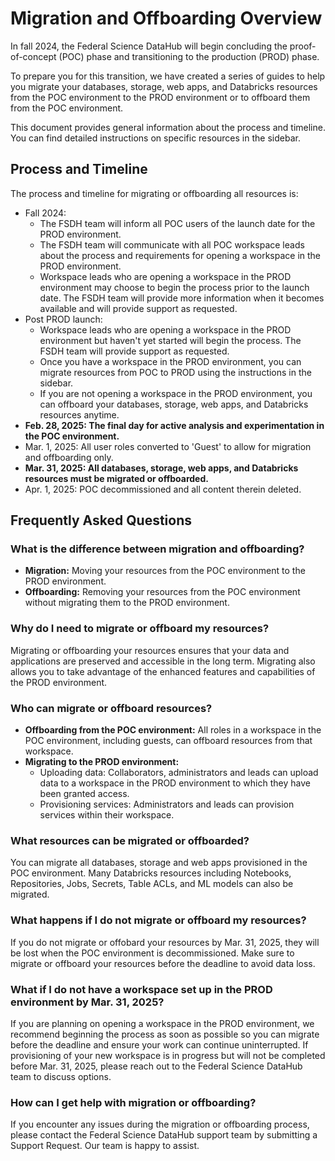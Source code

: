 # Migration and Offboarding Overview

In fall 2024, the Federal Science DataHub will begin concluding the proof-of-concept (POC) phase and transitioning to the production (PROD) phase.

To prepare you for this transition, we have created a series of guides to help you migrate your databases, storage, web apps, and Databricks resources from the POC environment to the PROD environment or to offboard them from the POC environment.

This document provides general information about the process and timeline. You can find detailed instructions on specific resources in the sidebar.

## Process and Timeline

The process and timeline for migrating or offboarding all resources is:

* Fall 2024:
    * The FSDH team will inform all POC users of the launch date for the PROD environment.
    * The FSDH team will communicate with all POC workspace leads about the process and requirements for opening a workspace in the PROD environment. 
    * Workspace leads who are opening a workspace in the PROD environment may choose to begin the process prior to the launch date. The FSDH team will provide more information when it becomes available and will provide support as requested. 
* Post PROD launch:
    *  Workspace leads who are opening a workspace in the PROD environment but haven't yet started will begin the process. The FSDH team will provide support as requested.
    *  Once you have a workspace in the PROD environment, you can migrate resources from POC to PROD using the instructions in the sidebar.
    *  If you are not opening a workspace in the PROD environment, you can offboard your databases, storage, web apps, and Databricks resources anytime.
* __Feb. 28, 2025: The final day for active analysis and experimentation in the POC environment.__
* Mar. 1, 2025: All user roles converted to 'Guest' to allow for migration and offboarding only.
* __Mar. 31, 2025: All databases, storage, web apps, and Databricks resources must be migrated or offboarded.__
* Apr. 1, 2025: POC decommissioned and all content therein deleted.

## Frequently Asked Questions

### What is the difference between migration and offboarding?

- **Migration:** Moving your resources from the POC environment to the PROD environment.
- **Offboarding:** Removing your resources from the POC environment without migrating them to the PROD environment.

### Why do I need to migrate or offboard my resources?

Migrating or offboarding your resources ensures that your data and applications are preserved and accessible in the long term. Migrating also allows you to take advantage of the enhanced features and capabilities of the PROD environment.

### Who can migrate or offboard resources?

* __Offboarding from the POC environment:__ All roles in a workspace in the POC environment, including guests, can offboard resources from that workspace.
* __Migrating to the PROD environment:__
    * Uploading data: Collaborators, administrators and leads can upload data  to a workspace in the PROD environment to which they have been granted access.
    * Provisioning services: Administrators and leads can provision services within their workspace.

### What resources can be migrated or offboarded?

You can migrate all databases, storage and web apps provisioned in the POC environment. Many Databricks resources including Notebooks, Repositories, Jobs, Secrets, Table ACLs, and ML models can also be migrated.

### What happens if I do not migrate or offboard my resources?

If you do not migrate or offobard your resources by Mar. 31, 2025, they will be lost when the POC environment is decommissioned. Make sure to migrate or offboard your resources before the deadline to avoid data loss.

### What if I do not have a workspace set up in the PROD environment by Mar. 31, 2025?

If you are planning on opening a workspace in the PROD environment, we recommend beginning the process as soon as possible so you can migrate before the deadline and ensure your work can continue uninterrupted. If provisioning of your new workspace is in progress but will not be completed before Mar. 31, 2025, please reach out to the Federal Science DataHub team to discuss options.

### How can I get help with migration or offboarding?

If you encounter any issues during the migration or offboarding process, please contact the Federal Science DataHub support team by submitting a Support Request. Our team is happy to assist.
